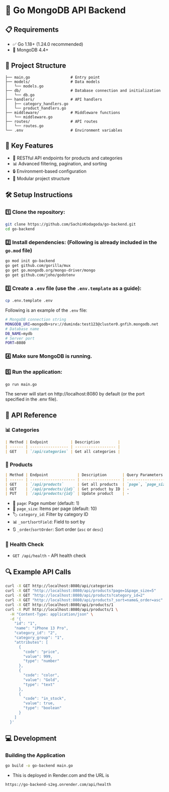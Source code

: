 # 🚀 Go MongoDB API Backend

## 📋 Requirements

- ✅ Go 1.18+ (1.24.0 recommended)
- 🍃 MongoDB 4.4+

## 📁 Project Structure

```
├── main.go                  # Entry point
├── models/                  # Data models
│   └── models.go
├── db/                      # Database connection and initialization
│   └── db.go
├── handlers/                # API handlers
│   ├── category_handlers.go
│   └── product_handlers.go
├── middleware/              # Middleware functions
│   └── middleware.go
├── routes/                  # API routes
│   └── routes.go
└── .env                     # Environment variables
```

## 🔑 Key Features

- 🔄 RESTful API endpoints for products and categories
- 📊 Advanced filtering, pagination, and sorting
- 🔒 Environment-based configuration
- 🧩 Modular project structure

## 🛠️ Setup Instructions

### 1️⃣ Clone the repository:

```bash
git clone https://github.com/SachinKodagoda/go-backend.git
cd go-backend
```

### 2️⃣ Install dependencies: (Following is already included in the `go.mod` file)

```bash
go mod init go-backend
go get github.com/gorilla/mux
go get go.mongodb.org/mongo-driver/mongo
go get github.com/joho/godotenv
```

### 3️⃣ Create a `.env` file (use the `.env.template` as a guide):

```bash
cp .env.template .env
```

Following is an example of the `.env` file:

```bash
# MongoDB connection string
MONGODB_URI=mongodb+srv://duminda:test123@cluster0.gnfih.mongodb.net
# Database name
DB_NAME=mydb
# Server port
PORT=8080
```

### 4️⃣ Make sure MongoDB is running.

### 5️⃣ Run the application:

```bash
go run main.go
```

The server will start on http://localhost:8080 by default (or the port specified in the .env file).

## 🔌 API Reference

### 📊 Categories

```markdown
| Method | Endpoint          | Description        |
| ------ | ----------------- | ------------------ |
| GET    | `/api/categories` | Get all categories |
```

### 🛒 Products

```markdown
| Method | Endpoint             | Description       | Query Parameters                         |
| ------ | -------------------- | ----------------- | ---------------------------------------- |
| GET    | `/api/products`      | Get all products  | `page`, `page_size`, `category_id`, etc. |
| GET    | `/api/products/{id}` | Get product by ID | -                                        |
| PUT    | `/api/products/{id}` | Update product    | -                                        |
```

- 📄 `page`: Page number (default: 1)
- 🔢 `page_size`: Items per page (default: 10)
- 🏷️ `category_id`: Filter by category ID
- 📊 `_sort`/`sortField`: Field to sort by
- 🔃 `_order`/`sortOrder`: Sort order (`asc` or `desc`)

### 💓 Health Check

- `GET /api/health` - API health check

## 🔍 Example API Calls

```bash
curl -X GET http://localhost:8080/api/categories
curl -X GET "http://localhost:8080/api/products?page=1&page_size=5"
curl -X GET "http://localhost:8080/api/products?category_id=2"
curl -X GET "http://localhost:8080/api/products?_sort=name&_order=asc"
curl -X GET http://localhost:8080/api/products/1
curl -X PUT http://localhost:8080/api/products/1 \
  -H "Content-Type: application/json" \
  -d '{
    "id": "1",
    "name": "iPhone 13 Pro",
    "category_id": "2",
    "category_group": "1",
    "attributes": [
      {
        "code": "price",
        "value": 999,
        "type": "number"
      },
      {
        "code": "color",
        "value": "Gold",
        "type": "text"
      },
      {
        "code": "in_stock",
        "value": true,
        "type": "boolean"
      }
    ]
  }'
```

## 💻 Development

### Building the Application

```bash
go build -o go-backend main.go
```

- This is deployed in Render.com and the URL is

```bash
https://go-backend-s2eg.onrender.com/api/health
```
